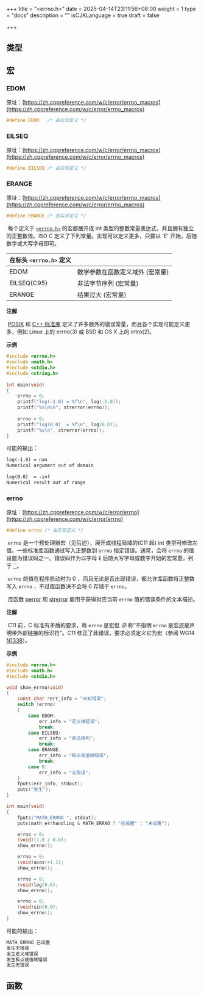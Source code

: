 +++
title = "<errno.h>"
date = 2025-04-14T23:11:56+08:00
weight = 1
type = "docs"
description = ""
isCJKLanguage = true
draft = false

+++

## 类型

## 宏








### EDOM

原址：[https://zh.cppreference.com/w/c/error/errno_macros](https://zh.cppreference.com/w/c/error/errno_macros)

```c
#define EDOM   /* 由实现定义 */

```








### EILSEQ

原址：[https://zh.cppreference.com/w/c/error/errno_macros](https://zh.cppreference.com/w/c/error/errno_macros)

```c
#define EILSEQ /* 由实现定义 */

```








### ERANGE

原址：[https://zh.cppreference.com/w/c/error/errno_macros](https://zh.cppreference.com/w/c/error/errno_macros)

```c
#define ERANGE /* 由实现定义 */

```

​	每个定义于 [`<errno.h>`](https://zh.cppreference.com/w/c/header/errno) 的宏都展开成 int 类型的整数常量表达式，并且拥有独立的正整数值。ISO C 定义了下列常量。实现可以定义更多，只要以 'E' 开始，后随数字或大写字母即可。

| 在标头 `<errno.h>` 定义 |                                 |
| ----------------------- | ------------------------------- |
| EDOM                    | 数学参数在函数定义域外 (宏常量) |
| EILSEQ(C95)             | 非法字节序列 (宏常量)           |
| ERANGE                  | 结果过大 (宏常量)               |

**注解**

​	[POSIX](https://pubs.opengroup.org/onlinepubs/9699919799/basedefs/errno.h.html) 和 [C++ 标准库](https://zh.cppreference.com/w/cpp/error/errno_macros) 定义了许多额外的错误常量，而且各个实现可能定义更多，例如 Linux 上的 errno(3) 或 BSD 和 OS X 上的 intro(2)。

**示例**

```c
#include <errno.h>
#include <math.h>
#include <stdio.h>
#include <string.h>
 
int main(void)
{
    errno = 0;
    printf("log(-1.0) = %f\n", log(-1.0));
    printf("%s\n\n", strerror(errno));
 
    errno = 0;
    printf("log(0.0)  = %f\n", log(0.0));
    printf("%s\n", strerror(errno));
}

```

可能的输出：

```txt
log(-1.0) = nan
Numerical argument out of domain
 
log(0.0)  = -inf
Numerical result out of range

```










### errno

原址：[https://zh.cppreference.com/w/c/error/errno](https://zh.cppreference.com/w/c/error/errno)

```c
#define errno /* 由实现定义 */

```

​	`errno` 是一个预处理器宏（见后述），展开成线程局域的(C11 起) int 类型可修改左值。一些标准库函数通过写入正整数到 `errno` 指定错误。通常，会将 `errno` 的值设置为错误码之一。错误码作为以字母 `E` 后随大写字母或数字开始的宏常量，列于 [``](https://zh.cppreference.com/w/c/header/errno)。

​	`errno` 的值在程序启动时为 0 ，而且无论是否出现错误，都允许库函数将正整数写入 `errno` ，不过库函数决不会将 0 存储于 `errno`。

​	库函数 [perror](https://zh.cppreference.com/w/c/io/perror) 和 [strerror](https://zh.cppreference.com/w/c/string/byte/strerror) 能用于获得对应当前 `errno` 值的错误条件的文本描述。

**注解**

​	C11 前，C 标准有矛盾的要求，称 `errno` 是宏但 *亦* 称“不指明 `errno` 是宏还是声明带外部链接的标识符”。C11 修正了此错误，要求必须定义它为宏（参阅 WG14 [N1338](https://open-std.org/JTC1/SC22/WG14/www/docs/n1338.htm)）。

**示例**

```c
#include <errno.h>
#include <math.h>
#include <stdio.h>

void show_errno(void)
{
    const char *err_info = "未知错误";
    switch (errno)
    {
        case EDOM:
            err_info = "定义域错误";
            break;
        case EILSEQ:
            err_info = "非法序列";
            break;
        case ERANGE:
            err_info = "极点或值域错误";
            break;
        case 0:
            err_info = "无错误";
    }
    fputs(err_info, stdout);
    puts("发生");
}

int main(void)
{
    fputs("MATH_ERRNO ", stdout);
    puts(math_errhandling & MATH_ERRNO ? "已设置" : "未设置");

    errno = 0;
    (void)(1.0 / 0.0);
    show_errno();

    errno = 0;
    (void)acos(+1.1);
    show_errno();

    errno = 0;
    (void)log(0.0);
    show_errno();

    errno = 0;
    (void)sin(0.0);
    show_errno();
}

```

可能的输出：

```txt
MATH_ERRNO 已设置
发生无错误
发生定义域错误
发生极点或值域错误
发生无错误

```

## 函数